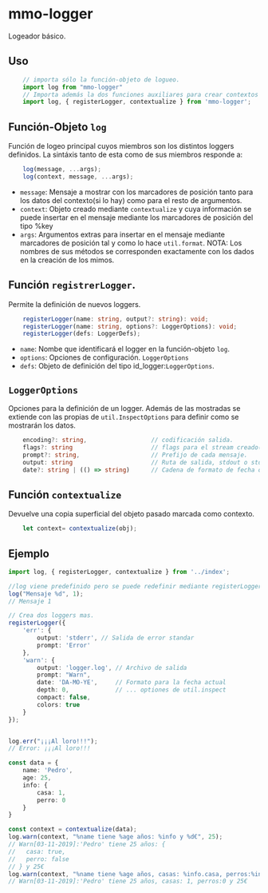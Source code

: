 # mmo-logger
Logeador básico.

## Uso
```javascript
    // importa sólo la función-objeto de logueo.
    import log from "mmo-logger"
    // Importa además la dos funciones auxiliares para crear contextos y nuevos loggers.
    import log, { registerLogger, contextualize } from 'mmo-logger';
```

## Función-Objeto `log`
Función de logeo principal cuyos miembros son los distintos loggers definidos. La sintáxis tanto de esta como de sus miembros responde a:
```javascript
    log(message, ...args);
    log(context, message, ...args);
```
* `message`: Mensaje a mostrar con los marcadores de posición tanto para los datos del contexto(si lo hay) como para el resto de argumentos.
* `context`: Objeto creado mediante `contextualize` y cuya información se puede insertar en el mensaje mediante los marcadores de posición del tipo %key
* `args`: Argumentos extras para insertar en el mensaje mediante marcadores de posición tal y como lo hace `util.format`. 
NOTA: Los nombres de sus métodos se corresponden exactamente con los dados en la creación de los mimos.

## Función `registrerLogger`.
Permite la definición de nuevos loggers.
```ts
    registerLogger(name: string, output?: string): void;
    registerLogger(name: string, options?: LoggerOptions): void;
    registerLogger(defs: LoggerDefs);
```
* `name`: Nombe que identificará el logger en la función-objeto `log`.
* `options`: Opciones de configuración. `LoggerOptions`
* `defs`: Objeto de definición del tipo id_logger:`LoggerOptions`. 

## `LoggerOptions`
Opciones para la definición de un logger. Además de las mostradas se extiende con las propias de `util.InspectOptions` para definir como se mostrarán los datos.
```ts
    encoding?: string,                  // codificación salida.
    flags?: string                      // flags para el stream creado('a' append, 'w' create )
    prompt?: string,                    // Prefijo de cada mensaje.
    output: string                      // Ruta de salida, stdout o stderr
    date?: string | (() => string)      // Cadena de formato de fecha o función que devuelve fecha actual formateda a texto.
```

## Función `contextualize`
Devuelve una copia superficial del objeto pasado marcada como contexto.
```ts
    let context= contextualize(obj);
```

## Ejemplo
```ts
import log, { registerLogger, contextualize } from '../index';

//log viene predefinido pero se puede redefinir mediante registerLogger.
log("Mensaje %d", 1);
// Mensaje 1

// Crea dos loggers mas.
registerLogger({
    'err': {
        output: 'stderr', // Salida de error standar
        prompt: 'Error'
    },
    'warn': {
        output: 'logger.log', // Archivo de salida
        prompt: "Warn",
        date: 'DA-MO-YE',     // Formato para la fecha actual
        depth: 0,             // ... optiones de util.inspect
        compact: false,
        colors: true
    }
});


log.err("¡¡¡Al loro!!!");
// Error: ¡¡¡Al loro!!!

const data = {
    name: 'Pedro',
    age: 25,
    info: {
        casa: 1,
        perro: 0
    }
}

const context = contextualize(data);
log.warn(context, "%name tiene %age años: %info y %d€", 25);
// Warn[03-11-2019]:'Pedro' tiene 25 años: {
//   casa: true,
//   perro: false
// } y 25€
log.warn(context, "%name tiene %age años, casas: %info.casa, perros:%info.perro y %d€", 25);
// Warn[03-11-2019]:'Pedro' tiene 25 años, casas: 1, perros:0 y 25€

```